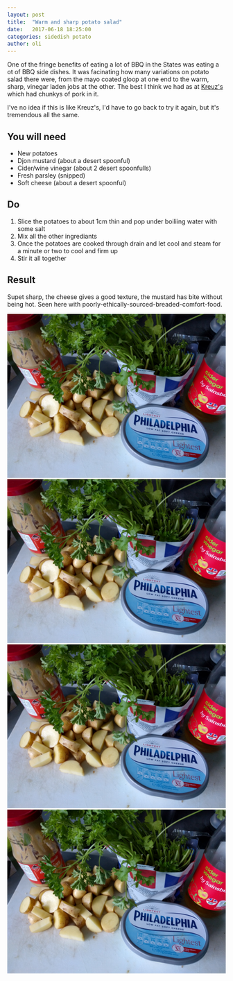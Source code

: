 ```yaml
---
layout: post
title:  "Warm and sharp potato salad"
date:   2017-06-18 18:25:00
categories: sidedish potato 
author: oli
---
```


One of the fringe benefits of eating a lot of BBQ in the States was eating a ot of BBQ side dishes.  It was facinating how many variations on potato salad there were, from the mayo coated gloop at one end to the warm, sharp, vinegar laden jobs at the other.  The best I think we had as at [Kreuz's](https://www.kreuzmarket.com/) which had chunkys of pork in it.

I've no idea if this is like Kreuz's, I'd have to go back to try it again, but it's tremendous all the same. 

## You will need


* New potatoes
* Djon mustard (about a desert spoonful)
* Cider/wine vinegar (about 2 desert spoonfulls)
* Fresh parsley (snipped)
* Soft cheese (about a desert spoonful)

## Do

1. Slice the potatoes to about 1cm thin and pop under boiliing water with some salt
2. Mix all the other ingrediants
3. Once the potatoes are cooked through drain and let cool and steam for a minute or two to cool and firm up
4. Stir it all together



## Result

Supet sharp, the cheese gives a good texture, the mustard has bite without being hot.  Seen here with poorly-ethically-sourced-breaded-comfort-food.  

![Ingrediants](/images/warm-sharp-potato-salad/warm-sharp-potato-salad-00.jpg)
![The dressing mix](/images/warm-sharp-potato-salad/warm-sharp-potato-salad-00.jpg)
![Post mixing](/images/warm-sharp-potato-salad/warm-sharp-potato-salad-00.jpg)
![Get in ma belly!](/images/warm-sharp-potato-salad/warm-sharp-potato-salad-00.jpg)
